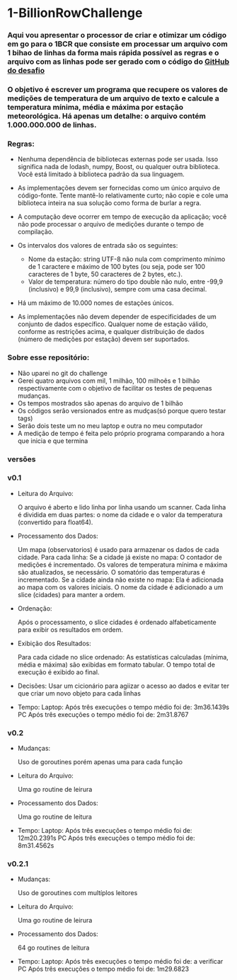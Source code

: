 # 1-BillionRowChallenge

### Aqui vou apresentar o processor de criar e otimizar um código em go para o 1BCR que consiste em processar um arquivo com 1 bihao de linhas da forma mais rápida possível as regras e o arquivo com as linhas pode ser gerado com o código do [GitHub do desafio](https://github.com/AlexanderYastrebov/1brc#submitting)  

### O objetivo é escrever um programa que recupere os valores de medições de temperatura de um arquivo de texto e calcule a temperatura mínima, média e máxima por estação meteorológica. Há apenas um detalhe: o arquivo contém 1.000.000.000 de linhas.
### Regras:
- Nenhuma dependência de bibliotecas externas pode ser usada. Isso significa nada de lodash, numpy, Boost, ou qualquer outra biblioteca. Você está limitado à biblioteca padrão da sua linguagem.

- As implementações devem ser fornecidas como um único arquivo de código-fonte. Tente mantê-lo relativamente curto; não copie e cole uma biblioteca inteira na sua solução como forma de burlar a regra.

- A computação deve ocorrer em tempo de execução da aplicação; você não pode processar o arquivo de medições durante o tempo de compilação.

- Os intervalos dos valores de entrada são os seguintes:
  - Nome da estação: string UTF-8 não nula com comprimento mínimo de 1 caractere e máximo de 100 bytes (ou seja, pode ser 100 caracteres de 1 byte, 50 caracteres de 2 bytes, etc.).
  - Valor de temperatura: número do tipo double não nulo, entre -99,9 (inclusivo) e 99,9 (inclusivo), sempre com uma casa decimal.

- Há um máximo de 10.000 nomes de estações únicos.

- As implementações não devem depender de especificidades de um conjunto de dados específico. Qualquer nome de estação válido, conforme as restrições acima, e qualquer distribuição de dados (número de medições por estação) devem ser suportados.

### Sobre esse repositório:
- Não uparei no git do challenge
- Gerei quatro arquivos com mil, 1 milhão, 100 milhoẽs e 1 bilhão respectivamente com o objetivo de facilitar os testes de pequenas mudanças.
- Os tempos mostrados são apenas do arquivo de 1 bilhão
- Os códigos serão versionados entre as mudças(só porque quero testar tags)
- Serão dois teste um no meu laptop e outra no meu computador
- A medição de tempo é feita pelo próprio programa comparando a hora que inicia e que termina

### versões 

### v0.1 
- Leitura do Arquivo:

    O arquivo é aberto e lido linha por linha usando um scanner.
    Cada linha é dividida em duas partes: o nome da cidade e o valor da temperatura (convertido para float64).

- Processamento dos Dados:

    Um mapa (observatorios) é usado para armazenar os dados de cada cidade.
    Para cada linha:
        Se a cidade já existe no mapa:
            O contador de medições é incrementado.
            Os valores de temperatura mínima e máxima são atualizados, se necessário.
            O somatório das temperaturas é incrementado.
        Se a cidade ainda não existe no mapa:
            Ela é adicionada ao mapa com os valores iniciais.
            O nome da cidade é adicionado a um slice (cidades) para manter a ordem.

- Ordenação:

    Após o processamento, o slice cidades é ordenado alfabeticamente para exibir os resultados em ordem.

- Exibição dos Resultados:

    Para cada cidade no slice ordenado:
        As estatísticas calculadas (mínima, média e máxima) são exibidas em formato tabular.
        O tempo total de execução é exibido ao final.

- Decisões:
    Usar um cicionário para agiizar o acesso ao dados e evitar ter que criar um novo objeto para cada linhas

- Tempo:
    Laptop: Após três execuções o tempo médio foi de: 3m36.1439s
    PC Após três execuções o tempo médio foi de: 2m31.8767

### v0.2 
- Mudanças:

  Uso de goroutines porém apenas uma para cada função
  
- Leitura do Arquivo:

  Uma go routine de leirura

- Processamento dos Dados:

    Uma go routine de leitura

- Tempo:
    Laptop: Após três execuções o tempo médio foi de: 12m20.2391s
    PC Após três execuções o tempo médio foi de: 8m31.4562s

### v0.2.1 
- Mudanças:

  Uso de goroutines com multíplos leitores
  
- Leitura do Arquivo:

  Uma go routine de leirura

- Processamento dos Dados:

    64 go routines de leitura

- Tempo:
    Laptop: Após três execuções o tempo médio foi de: a verificar
    PC Após três execuções o tempo médio foi de: 1m29.6823

  

